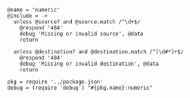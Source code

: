     @name = 'numeric'
    @include = ->
      unless @source? and @source.match /^\d+$/
        @respond '484'
        debug 'Missing or invalid source', @data
        return

      unless @destination? and @destination.match /^[\d#*]+$/
        @respond '484'
        debug 'Missing or invalid destination', @data
        return

    pkg = require '../package.json'
    debug = (require 'debug') "#{pkg.name}:numeric"

